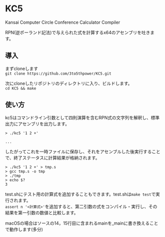 # KC5
Kansai Computer Circle Conference Calculator Compiler

RPN(逆ポーランド記法)で与えられた式を計算するx64のアセンブリを吐きます。

## 導入
まずcloneします  
`git clone https://github.com/3to5thpower/KC5.git`

次にcloneしたリポジトリのディレクトリに入り、ビルドします。  
`cd KC5 && make`

## 使い方
kc5はコマンドライン引数として四則演算を含むRPN式の文字列を解釈し、標準出力にアセンブリを出力します。  
  
```
> ./kc5 '1 2 +'

...
```

したがってこれを一時ファイルに保存し、それをアセンブルした後実行することで、終了ステータスに計算結果が格納されます。
```
> ./kc5 '1 2 +' > tmp.s
> gcc tmp.s -o tmp
> ./tmp
> echo $?
3
```
test.shにテスト用の計算式を追加することもできます。test.shは`make test`で実行されます。  
`assert n '<計算式>'`を追加すると、第二引数の式をコンパイル・実行し、その結果を第一引数の数値と比較します。

macOSの場合はソースの14，15行目に含まれるmainを_mainに書き換えることで動作します(多分)

